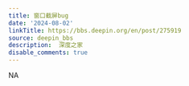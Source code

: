 ```yaml
---
title: 窗口截屏bug
date: '2024-08-02'
linkTitle: https://bbs.deepin.org/en/post/275919
source: deepin_bbs
description:  深度之家 
disable_comments: true
---
```

NA
